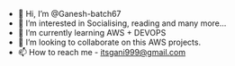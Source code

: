 - 👋 Hi, I’m @Ganesh-batch67
- 👀 I’m interested in Socialising, reading and many more...
- 🌱 I’m currently learning AWS + DEVOPS
- 💞️ I’m looking to collaborate on this AWS projects.
- 📫 How to reach me - itsgani999@gmail.com

<!---
Ganesh-batch67/Ganesh-batch67 is a ✨ special ✨ repository because its `README.md` (this file) appears on your GitHub profile.
You can click the Preview link to take a look at your changes.
--->
